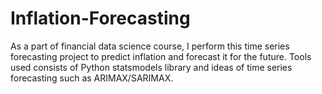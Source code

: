 # Inflation-Forecasting
As a part of financial data science course, I perform this time series forecasting project to predict inflation and forecast it for the future. Tools used consists of Python statsmodels library and ideas of time series forecasting such as ARIMAX/SARIMAX.
